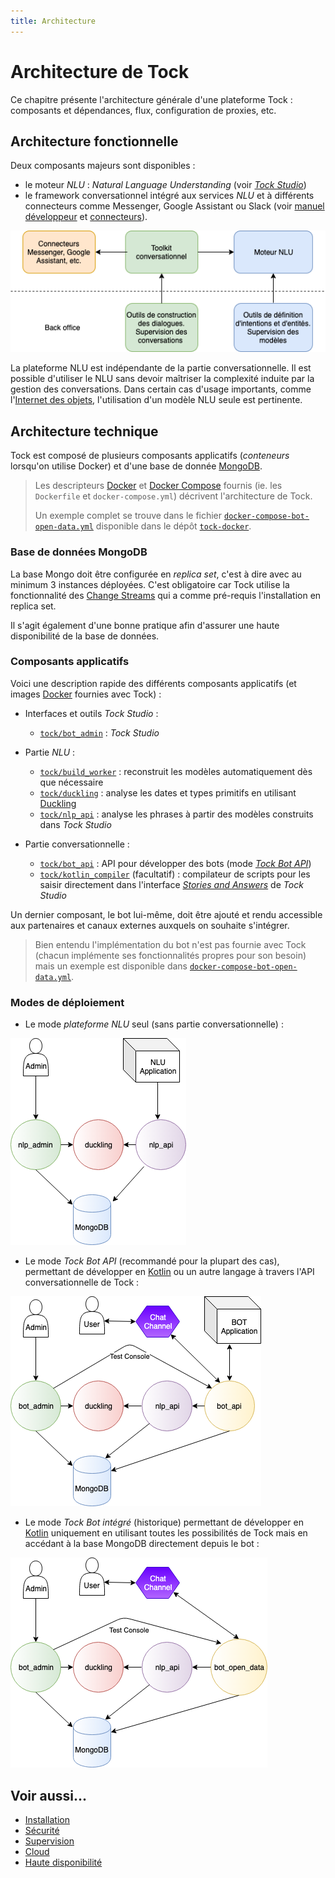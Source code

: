 ```yaml
---
title: Architecture
---
```


# Architecture de Tock

Ce chapitre présente l'architecture générale d'une plateforme Tock : composants et dépendances,
flux, configuration de proxies, etc.

## Architecture fonctionnelle

Deux composants majeurs sont disponibles :

* le moteur _NLU_ : _Natural Language Understanding_ (voir [_Tock Studio_](../../user/studio.md))
* le framework conversationnel intégré aux services _NLU_ et à différents connecteurs comme 
 Messenger, Google Assistant ou Slack (voir [manuel développeur](../../dev/modes.md) et [connecteurs](../user/guides/canaux.md)).

![schéma Tock](../img/tock.png "Les différentes composantes de Tock")
 
La plateforme NLU est indépendante de la partie conversationnelle. Il est possible d'utiliser le NLU sans devoir 
maîtriser la complexité induite par la gestion des conversations. Dans certain cas d'usage importants, comme l'[Internet des objets](https://fr.wikipedia.org/wiki/Internet_des_objets), 
l'utilisation d'un modèle NLU seule est pertinente.

## Architecture technique

Tock est composé de plusieurs composants applicatifs (_conteneurs_ lorsqu'on utilise Docker) 
et d'une base de donnée [MongoDB](https://www.mongodb.com).

> Les descripteurs [Docker](https://www.docker.com/) et [Docker Compose](https://docs.docker.com/compose/) fournis 
(ie. les `Dockerfile` et `docker-compose.yml`) décrivent l'architecture de Tock.
>
>Un exemple complet se trouve dans le fichier [`docker-compose-bot-open-data.yml`](https://github.com/theopenconversationkit/tock-docker/blob/master/docker-compose-bot-open-data.yml) 
>disponible dans le dépôt [`tock-docker`](https://github.com/theopenconversationkit/tock-docker). 


### Base de données MongoDB

La base Mongo doit être configurée en _replica set_, c'est à dire avec au minimum 3 instances déployées.
C'est obligatoire car Tock utilise la fonctionnalité des [Change Streams](https://docs.mongodb.com/manual/changeStreams/)
qui a comme pré-requis l'installation en replica set.

Il s'agit également d'une bonne pratique afin d'assurer une haute disponibilité de la base de données. 

### Composants applicatifs

Voici une description rapide des différents composants applicatifs (et images [Docker](https://www.docker.com/) fournies 
avec Tock) :

* Interfaces et outils _Tock Studio_ :
    * [`tock/bot_admin`](https://hub.docker.com/r/tock/bot_admin) : _Tock Studio_

* Partie _NLU_ :
    * [`tock/build_worker`](https://hub.docker.com/r/tock/build_worker) : reconstruit les modèles automatiquement dès que nécessaire
    * [`tock/duckling`](https://hub.docker.com/r/tock/duckling) : analyse les dates et types primitifs en utilisant [Duckling](https://duckling.wit.ai)
    * [`tock/nlp_api`](https://hub.docker.com/r/tock/nlp_api) : analyse les phrases à partir des modèles
construits dans _Tock Studio_

* Partie conversationnelle :
    * [`tock/bot_api`](https://hub.docker.com/r/tock/bot_api) : API pour développer des bots (mode [_Tock Bot API_](../dev/bot-api.md))
    * [`tock/kotlin_compiler`](https://hub.docker.com/r/tock/kotlin_compiler) (facultatif) : compilateur de scripts 
pour les saisir directement dans l'interface [_Stories and Answers_](../user/studio/stories-and-answers.md) de _Tock Studio_

Un dernier composant, le bot lui-même, doit être ajouté et rendu accessible aux partenaires et canaux externes auxquels 
 on souhaite s'intégrer.

> Bien entendu l'implémentation du bot n'est pas fournie avec Tock (chacun implémente ses fonctionnalités propres pour son besoin) 
>mais un exemple est disponible dans 
[`docker-compose-bot-open-data.yml`](https://github.com/theopenconversationkit/tock-docker/blob/master/docker-compose-bot-open-data.yml).

### Modes de déploiement

- Le mode _plateforme NLU_ seul (sans partie conversationnelle) :

![Schéma NLU](../img/nlp_api.png "Schéma NLU")

- Le mode _Tock Bot API_ (recommandé pour la plupart des cas), permettant de développer en [Kotlin](https://kotlinlang.org/) 
ou un autre langage à travers l'API conversationnelle de Tock :

![BOT API](../img/bot_api.png "BOT API")

- Le mode _Tock Bot intégré_ (historique) permettant de développer en [Kotlin](https://kotlinlang.org/) uniquement 
en utilisant toutes les possibilités de Tock mais en accédant à la base MongoDB directement depuis le bot :

![Bot TOCK](../img/bot_open_data.png "Bot Tock")

## Voir aussi...

* [Installation](installation.md)
* [Sécurité](security.md)
* [Supervision](supervision.md)
* [Cloud](cloud.md)
* [Haute disponibilité](availability.md)
